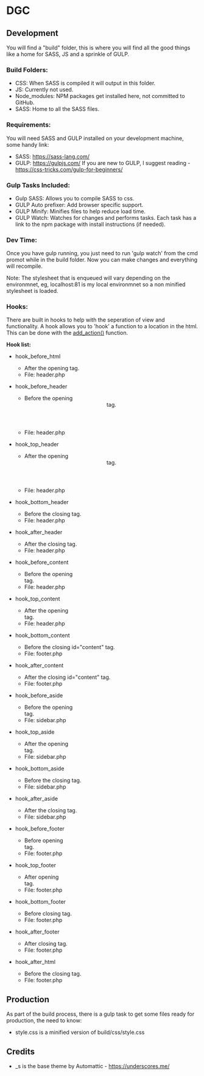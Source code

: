 # DGC #


## Development ##
You will find a "build" folder, this is where you will find all the good things like a home for SASS, JS and a sprinkle of GULP.

### Build Folders: ###
* CSS: When SASS is compiled it will output in this folder.
* JS: Currently not used.
* Node_modules: NPM packages get installed here, not committed to GitHub.
* SASS: Home to all the SASS files.

### Requirements: ###
You will need SASS and GULP installed on your development machine, some handy link:
* SASS:	https://sass-lang.com/
* GULP:	https://gulpjs.com/
If you are new to GULP, I suggest reading - https://css-tricks.com/gulp-for-beginners/

### Gulp Tasks Included: ###
* Gulp SASS: Allows you to compile SASS to css.
* GULP Auto prefixer: Add browser specific support.
* GULP Minify: Minifies files to help reduce load time.
* GULP Watch: Watches for changes and performs tasks.
Each task has a link to the npm package with install instructions (if needed).

### Dev Time: ###
Once you have gulp running, you just need to run 'gulp watch' from the cmd promot while in the build folder. Now you can make changes and everything will recompile.

Note: The stylesheet that is enqueued will vary depending on the environmnet, eg, localhost:81 is my local environmnet so a non minified stylesheet is loaded.

### Hooks: ###
There are built in hooks to help with the seperation of view and functionality. A hook allows you to 'hook' a function to a location in the html. This can be done with the [add_action()](https://developer.wordpress.org/reference/functions/add_action/) function.

**Hook list:**
* hook_before_html
	* After the opening <body> tag.
	* File: header.php

* hook_before_header
	* Before the opening <header> tag.
	* File: header.php

* hook_top_header
	* After the opening <header> tag.
	* File: header.php

* hook_bottom_header
	* Before the closing </header> tag.
	* File: header.php

* hook_after_header
	* After the closing </header> tag.
	* File: header.php

* hook_before_content
	* Before the opening <div id="content"> tag.
	* File: header.php

* hook_top_content
	* After the opening <div id="content"> tag.
	* File: header.php

* hook_bottom_content
	* Before the closing id="content" </div> tag.
	* File: footer.php

* hook_after_content
	* After the closing id="content" </div> tag.
	* File: footer.php

* hook_before_aside
	* Before the opening <aside> tag.
	* File: sidebar.php

* hook_top_aside
	* After the opening <aside> tag.
	* File: sidebar.php

* hook_bottom_aside
	* Before the closing </aside> tag.
	* File: sidebar.php

* hook_after_aside
	* After the closing </aside> tag.
	* File: sidebar.php

* hook_before_footer
	* Before opening <footer> tag.
	* File: footer.php

* hook_top_footer
	* After opening <footer> tag.
	* File: footer.php

* hook_bottom_footer
	* Before closing </footer> tag.
	* File: footer.php

* hook_after_footer
	* After closing </footer> tag.
	* File: footer.php

* hook_after_html
	* Before the closing </body> tag.
	* File: footer.php


## Production ##
As part of the build process, there is a gulp task to get some files ready for production, the need to know:
* style.css is a minified version of build/css/style.css

## Credits ##
* _s is the base theme by Automattic - https://underscores.me/
